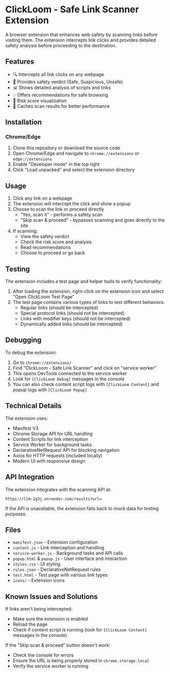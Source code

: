 # ClickLoom - Safe Link Scanner Extension

A browser extension that enhances web safety by scanning links before visiting them. The extension intercepts link clicks and provides detailed safety analysis before proceeding to the destination.

## Features

- 🔍 Intercepts all link clicks on any webpage
- 🚦 Provides safety verdict (Safe, Suspicious, Unsafe)
- 📊 Shows detailed analysis of scripts and links
- 💡 Offers recommendations for safe browsing
- 🎯 Risk score visualization
- 📝 Caches scan results for better performance

## Installation

### Chrome/Edge

1. Clone this repository or download the source code
2. Open Chrome/Edge and navigate to `chrome://extensions` or `edge://extensions`
3. Enable "Developer mode" in the top right
4. Click "Load unpacked" and select the extension directory

## Usage

1. Click any link on a webpage
2. The extension will intercept the click and show a popup
3. Choose to scan the link or proceed directly
   - "Yes, scan it" - performs a safety scan
   - "Skip scan & proceed" - bypasses scanning and goes directly to the site
4. If scanning:
   - View the safety verdict
   - Check the risk score and analysis
   - Read recommendations
   - Choose to proceed or go back

## Testing

The extension includes a test page and helper tools to verify functionality:

1. After loading the extension, right-click on the extension icon and select "Open ClickLoom Test Page"
2. The test page contains various types of links to test different behaviors:
   - Regular links (should be intercepted)
   - Special protocol links (should not be intercepted)
   - Links with modifier keys (should not be intercepted)
   - Dynamically added links (should be intercepted)

## Debugging

To debug the extension:

1. Go to `chrome://extensions/`
2. Find "ClickLoom - Safe Link Scanner" and click on "service worker"
3. This opens DevTools connected to the service worker
4. Look for `[ClickLoom Debug]` messages in the console
5. You can also check content script logs with `[ClickLoom Content]` and popup logs with `[ClickLoom Popup]`

## Technical Details

The extension uses:
- Manifest V3
- Chrome Storage API for URL handling
- Content Scripts for link interception
- Service Worker for background tasks
- DeclarativeNetRequest API for blocking navigation
- Axios for HTTP requests (included locally)
- Modern UI with responsive design

## API Integration

The extension integrates with the scanning API at:
```
https://llm-2g3j.onrender.com/results?url=
```

If the API is unavailable, the extension falls back to mock data for testing purposes.

## Files

- `manifest.json` - Extension configuration
- `content.js` - Link interception and handling
- `service-worker.js` - Background tasks and API calls
- `popup.html` & `popup.js` - User interface and interaction
- `styles.css` - UI styling
- `rules.json` - DeclarativeNetRequest rules
- `test.html` - Test page with various link types
- `icons/` - Extension icons

## Known Issues and Solutions

If links aren't being intercepted:
- Make sure the extension is enabled
- Reload the page
- Check if content script is running (look for `[ClickLoom Content]` messages in the console)

If the "Skip scan & proceed" button doesn't work:
- Check the console for errors
- Ensure the URL is being properly stored in `chrome.storage.local`
- Verify the service worker is running 